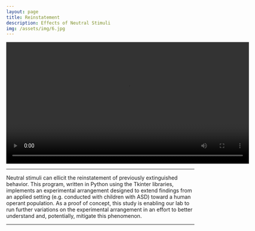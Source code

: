 ```yaml
---
layout: page
title: Reinstatement
description: Effects of Neutral Stimuli
img: /assets/img/6.jpg
---
```


<video width="650" controls>
  <source src="{{ site.baseurl }}/assets/videos/6.mp4" type="video/mp4">
</video>

---

Neutral stimuli can ellicit the reinstatement of previously extinguished behavior. This program, written in Python using the Tkinter libraries, implements an experimental arrangement designed to extend findings from an applied setting (e.g. conducted with children with ASD) toward a human operant population. As a proof of concept, this study is enabling our lab to run further variations on the experimental arrangement in an effort to better understand and, potentially, mitigate this phenomenon.

---

